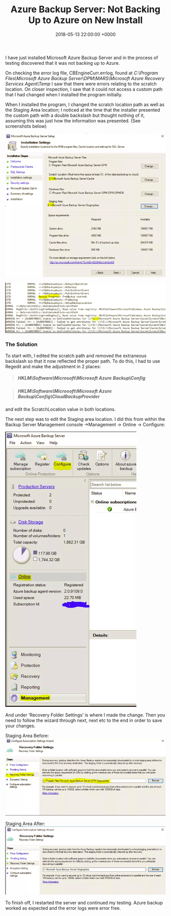 ﻿---
layout: post
title:  "Azure Backup Server: Not Backing Up to Azure on New Install"
date:   2018-05-13 22:00:00 +0000
categories: AzureBackupServer
tags: [azurebackupserver]
---
I have just installed Microsoft Azure Backup Server and in the process of testing discovered that it was not backing up to Azure.

On checking the error log file, CBEngineCurr.errlog, found at *C:\Program Files\Microsoft Azure Backup Server\DPM\MARS\Microsoft Azure Recovery Services Agent\Temp* I saw that there were errors relating to the scratch location.  On closer inspection, I saw that it could not access a custom path that I had changed when I installed the program initially.

When I installed the program, I changed the scratch location path as well as the Staging Area location; I noticed at the time that the installer presented the custom path with a double backslash but thought nothing of it, assuming this was just how the information was presented. (See screenshots below)

![1-1](/assets/images/1-1.PNG)

![2-1](/assets/images/2-1.PNG)

### The Solution
To start with, I edited the scratch path and removed the extraneous backslash so that it now reflected the proper path.  To do this, I had to use Regedit and make the adjustment in 2 places:


> ##### HKLM\Software\Microsoft\Microsoft Azure Backup\Config

> ##### HKLM\Software\Microsoft\Microsoft Azure Backup\Config\CloudBackupProvider

and edit the ScratchLocation value in both locations.

The next step was to edit the Staging area location.  I did this from within the Backup Server Management console ->Management -> Online -> Configure:

![3-1](/assets/images/3-1.PNG)

And under ‘Recovery Folder Settings’ is where I made the change.  Then you need to follow the wizard through next, next etc to the end in order to save your changes.

Staging Area Before:
![4-1](/assets/images/4-1.PNG)

Staging Area After:
![5-1](/assets/images/5-1.PNG)

To finish off, I restarted the server and continued my testing.  Azure backup worked as expected and the error logs were error free.